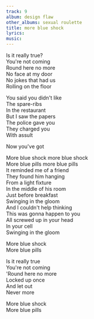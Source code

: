 ```yaml
---
track: 9
album: design flaw
other_albums: sexual roulette
title: more blue shock
lyrics: 
music: 
---
```

Is it really true?  
You're not coming  
Round here no more  
No face at my door  
No jokes that had us  
Rolling on the floor  
  
You said you didn't like  
The spare-ribs  
In the restaurant  
But I saw the papers  
The police gave you  
They charged you  
With assult  
  
Now you've got  
  
More blue shock more blue shock  
More blue pills more blue pills  
It reminded me of a friend  
They found him hanging  
From a light fixture  
In the middle of his room  
Just before breakfast  
Swinging in the gloom  
And I couldn't help thinking  
This was gonna happen to you  
All screwed up in your head  
In your cell  
Swinging in the gloom  
  
More blue shock  
More blue pills  
  
Is it really true  
You're not coming  
'Round here no more  
Locked up once  
And let out  
Never more  
  
More blue shock  
More blue pills  
